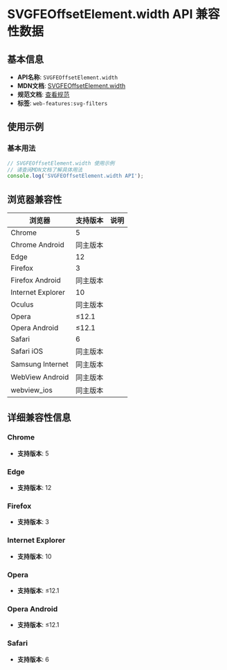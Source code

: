 # SVGFEOffsetElement.width API 兼容性数据

## 基本信息

- **API名称**: `SVGFEOffsetElement.width`
- **MDN文档**: [SVGFEOffsetElement.width](https://developer.mozilla.org/docs/Web/API/SVGFEOffsetElement/width)
- **规范文档**: [查看规范](https://drafts.fxtf.org/filter-effects/#dom-svgfilterprimitivestandardattributes-width)
- **标签**: `web-features:svg-filters`

## 使用示例

### 基本用法

```javascript
// SVGFEOffsetElement.width 使用示例
// 请查阅MDN文档了解具体用法
console.log('SVGFEOffsetElement.width API');
```

## 浏览器兼容性

| 浏览器 | 支持版本 | 说明 |
|--------|----------|------|
| Chrome | 5 |  |
| Chrome Android | 同主版本 |  |
| Edge | 12 |  |
| Firefox | 3 |  |
| Firefox Android | 同主版本 |  |
| Internet Explorer | 10 |  |
| Oculus | 同主版本 |  |
| Opera | ≤12.1 |  |
| Opera Android | ≤12.1 |  |
| Safari | 6 |  |
| Safari iOS | 同主版本 |  |
| Samsung Internet | 同主版本 |  |
| WebView Android | 同主版本 |  |
| webview_ios | 同主版本 |  |

## 详细兼容性信息

### Chrome

- **支持版本**: 5

### Edge

- **支持版本**: 12

### Firefox

- **支持版本**: 3

### Internet Explorer

- **支持版本**: 10

### Opera

- **支持版本**: ≤12.1

### Opera Android

- **支持版本**: ≤12.1

### Safari

- **支持版本**: 6

